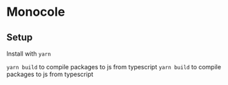 # Monocole

## Setup

Install with `yarn`


```yarn build``` to compile packages to js from typescript
```yarn build``` to compile packages to js from typescript
